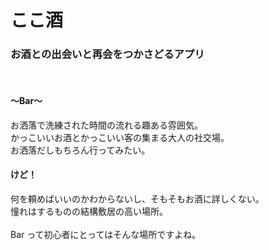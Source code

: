 # ここ酒 

### お酒との出会いと再会をつかさどるアプリ
<br />

#### 〜Bar〜<br />
お洒落で洗練された時間の流れる趣ある雰囲気。<br />
かっこいいお酒とかっこいい客の集まる大人の社交場。<br />
お洒落だしもちろん行ってみたい。<br />

#### けど！
何を頼めばいいのかわからないし、そもそもお酒に詳しくない。<br />
憧れはするものの結構敷居の高い場所。<br />
<br />
Bar って初心者にとってはそんな場所ですよね。<br />





